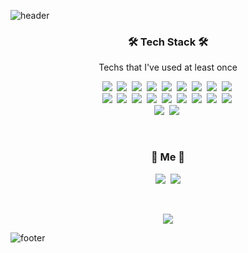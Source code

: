 ![header](https://capsule-render.vercel.app/api?type=waving&color=gradient&customColorList=0,1,2,3,4,5,8,14,17,18,20,21,23,27&height=162&section=header&text=Hwamoc%20Kim&animation=twinkling&fontSize=64&fontAlignY=40)

<h3 align="center">🛠 Tech Stack 🛠</h3>
<p align="center"> Techs that I've used at least once </p>
<p align="center">
  <img src="https://img.shields.io/badge/Java-007396?style=flat-square&logo=Java&logoColor=white"/>&nbsp 
  <img src="https://img.shields.io/badge/Spring-6DB33F?style=flat-square&logo=Spring&logoColor=white"/>&nbsp 
  <img src="https://img.shields.io/badge/SpringBoot-6DB33F?style=flat-square&logo=SpringBoot&logoColor=white"/>&nbsp 
  <img src="https://img.shields.io/badge/JavaScript-F7DF1E?style=flat-square&logo=JavaScript&logoColor=white"/>&nbsp 
  <img src="https://img.shields.io/badge/TypeScript-3178C6?style=flat-square&logo=TypeScript&logoColor=white"/>&nbsp 
  <img src="https://img.shields.io/badge/Angular-DD0031?style=flat-square&logo=Angular&logoColor=white"/>&nbsp 
  <img src="https://img.shields.io/badge/Python-3766AB?style=flat-square&logo=Python&logoColor=white"/>&nbsp
  <img src="https://img.shields.io/badge/HTML5-E34F26?style=flat-square&logo=HTML5&logoColor=white"/>&nbsp
  <img src="https://img.shields.io/badge/css-1572B6?style=flat-square&logo=css3&logoColor=white"/>&nbsp 
  <br>
  <img src="https://img.shields.io/badge/MySQL-4479A1?style=flat-square&logo=MySQL&logoColor=white"/>&nbsp 
  <img src="https://img.shields.io/badge/PostgreSQL-4169E1?style=flat-square&logo=PostgreSQL&logoColor=white"/>&nbsp 
  <img src="https://img.shields.io/badge/MongoDB-47A248?style=flat-square&logo=AmazonAWS&logoColor=white"/>&nbsp 
  <img src="https://img.shields.io/badge/Oracle-F80000?style=flat-square&logo=Oracle&logoColor=white"/>&nbsp 
  <img src="https://img.shields.io/badge/AWS-232F3E?style=flat-square&logo=AmazonAWS&logoColor=white"/>&nbsp 
  <img src="https://img.shields.io/badge/S3-569A31?style=flat-square&logo=AmazonS3&logoColor=white"/>&nbsp 
  <img src="https://img.shields.io/badge/Firebase-FFCA28?style=flat-square&logo=Firebase&logoColor=white"/>&nbsp 
  <img src="https://img.shields.io/badge/Git-F05032?style=flat-square&logo=Git&logoColor=white"/>&nbsp 
  <img src="https://img.shields.io/badge/Jenkins-D24939?style=flat-square&logo=Jenkins&logoColor=white"/>&nbsp 
  <br>
  <img src="https://img.shields.io/badge/Jira-0052CC?style=flat-square&logo=Jira&logoColor=white"/>&nbsp 
  <img src="https://img.shields.io/badge/Confluence-172B4D?style=flat-square&logo=Confluence&logoColor=white"/>&nbsp 
</p>

<br>

<h3 align="center"> 🧸 Me 🧸 </h3>
<p align="center">
  <a href="https://velog.io/@hwamoc"><img src="https://img.shields.io/badge/Tech%20Blog-11B48A?style=flat-square&logo=Vimeo&logoColor=white&link=https://velog.io/@hwamoc"/></a>&nbsp
  <a href="mailto:hmkim3712@gmail.com"><img src="https://img.shields.io/badge/Gmail-EA4335?style=flat-square&logo=Gmail&logoColor=white&link=hmkim3712@gmail.com"/></a>
</p>
<br>

<p align="center">
  <a href="https://hits.seeyoufarm.com"><img src="https://hits.seeyoufarm.com/api/count/incr/badge.svg?url=https%3A%2F%2Fgithub.com%2Fhwamoc%2Fhit-counter&count_bg=%239572BC&title_bg=%23555555&icon=&icon_color=%23E7E7E7&title=hits&edge_flat=false"/></a>
</p>
   
![footer](https://capsule-render.vercel.app/api?type=waving&color=gradient&customColorList=0,1,2,3,4,5,8,14,17,18,20,21,23,27&&section=footer)
